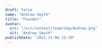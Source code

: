 ```yaml
---
draft: false
name: "Andrew Smyth"
title: "Founder"
avatar:
  src: "/src/content/team/img/Andrew.png"
  alt: "Andrew Smyth"
publishDate: "2021-11-06 15:39"
---
```

